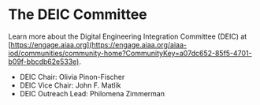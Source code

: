 ---
---

# The DEIC Committee

Learn more about the Digital Engineering Integration Committee (DEIC)
at
[https://engage.aiaa.org](https://engage.aiaa.org/aiaa-iod/communities/community-home?CommunityKey=a07dc652-85f5-4701-b09f-bbcdb62e533e).

- DEIC Chair: Olivia Pinon-Fischer
- DEIC Vice Chair: John F. Matlik
- DEIC Outreach Lead: Philomena Zimmerman
